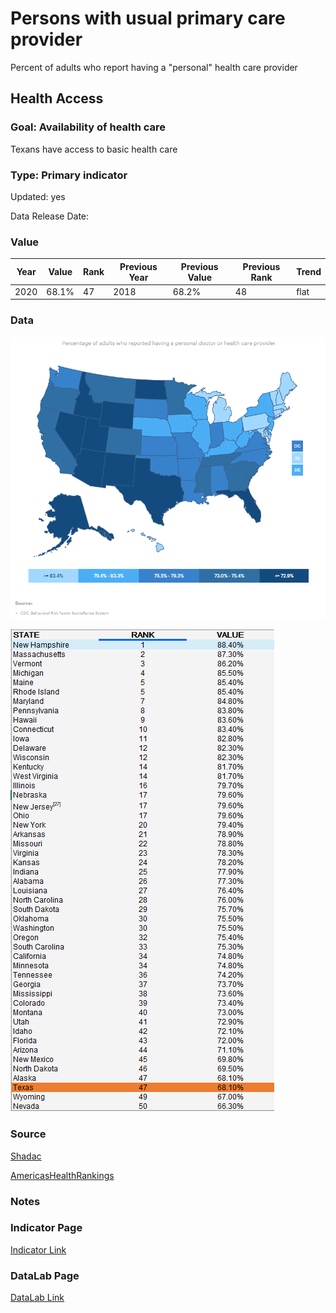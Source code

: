 # Persons with usual primary care provider

Percent of adults who report having a "personal" health care provider

## Health Access

### Goal: Availability of health care

Texans have access to basic health care

### Type: Primary indicator

Updated: yes

Data Release Date: 


### Value

| Year        |  Value      | Rank        | Previous Year | Previous Value | Previous Rank | Trend | 
| ----------- | ----------- | ----------- | ----------- | ----------- | ----------- | -----------|
|   2020      | 68.1%       | 47           |    2018    |   68.2%    | 48         |   flat    | 

### Data

![map](./map_personal.PNG)

![data](./data_personal.PNG)

### Source

[Shadac](http://statehealthcompare.shadac.org/map/122/percent-of-adults-with-no-personal-doctor-by-total-2011-to-2019#a/27/159)

[AmericasHealthRankings](https://www.americashealthrankings.org/explore/annual/measure/dedicated_health_care_provider/state/ALL)

### Notes

### Indicator Page

[Indicator Link](https://indicators.texas2036.org/indicator/102)

### DataLab Page

[DataLab Link](https://datalab.texas2036.org/bwhqgjc/behavioral-risk-factor-surveillance-system-brfss-prevalence-data?accesskey=huldrhb)

